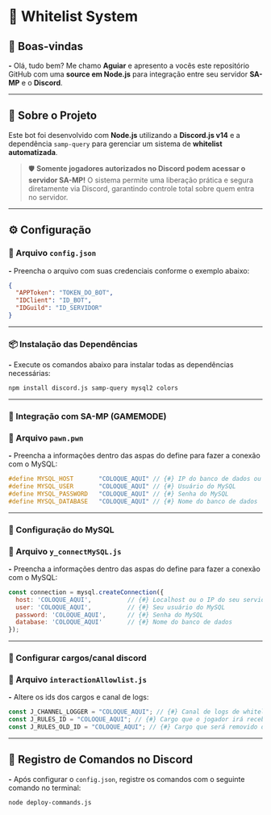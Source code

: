 # 🫧 Whitelist System

## 👋 Boas-vindas

**-** Olá, tudo bem? Me chamo **Aguiar** e apresento a vocês este repositório GitHub com uma **source em Node.js** para integração entre seu servidor **SA-MP** e o **Discord**.

---

## 📄 Sobre o Projeto

Este bot foi desenvolvido com **Node.js** utilizando a **Discord.js v14** e a dependência `samp-query` para gerenciar um sistema de **whitelist automatizada**.

> 🛡️ **Somente jogadores autorizados no Discord podem acessar o servidor SA-MP!**
> O sistema permite uma liberação prática e segura diretamente via Discord, garantindo controle total sobre quem entra no servidor.

---

## ⚙️ Configuração

### 📁 Arquivo `config.json`

**-** Preencha o arquivo com suas credenciais conforme o exemplo abaixo:

```json
{
  "APPToken": "TOKEN_DO_BOT",
  "IDClient": "ID_BOT",
  "IDGuild": "ID_SERVIDOR"
}
```

---

### 📦 Instalação das Dependências

**-** Execute os comandos abaixo para instalar todas as dependências necessárias:

```bash
npm install discord.js samp-query mysql2 colors
```

---

### 🔧 Integração com SA-MP (GAMEMODE)

### 📁 Arquivo `pawn.pwn`

**-** Preencha a informações dentro das aspas do define para fazer a conexão com o MySQL:

```c
#define MYSQL_HOST       "COLOQUE_AQUI" // {#} IP do banco de dados ou localhost
#define MYSQL_USER       "COLOQUE_AQUI" // {#} Usuário do MySQL
#define MYSQL_PASSWORD   "COLOQUE_AQUI" // {#} Senha do MySQL
#define MYSQL_DATABASE   "COLOQUE_AQUI" // {#} Nome do banco de dados
```

---

### 🔧 Configuração do MySQL

### 📁 Arquivo `y_connectMySQL.js`

**-** Preencha a informações dentro das aspas do define para fazer a conexão com o MySQL:

```js
const connection = mysql.createConnection({
  host: 'COLOQUE_AQUI',          // {#} Localhost ou o IP do seu servidor MySQL
  user: 'COLOQUE_AQUI',          // {#} Seu usuário do MySQL
  password: 'COLOQUE_AQUI',      // {#} Senha do MySQL
  database: 'COLOQUE_AQUI'       // {#} Nome do banco de dados
});
```

---

### 🔧 Configurar cargos/canal discord

### 📁 Arquivo `interactionAllowlist.js`

**-** Altere os ids dos cargos e canal de logs:

```js
const J_CHANNEL_LOGGER = "COLOQUE_AQUI"; // {#} Canal de logs de whitelits
const J_RULES_ID = "COLOQUE_AQUI"; // {#} Cargo que o jogador irá receber após realizar sua whitelist
const J_RULES_OLD_ID = "COLOQUE_AQUI"; // {#} Cargo que será removido do jogador após realizar sua whitelist
```

---

## 🧠 Registro de Comandos no Discord

**-** Após configurar o `config.json`, registre os comandos com o seguinte comando no terminal:

```bash
node deploy-commands.js
```
